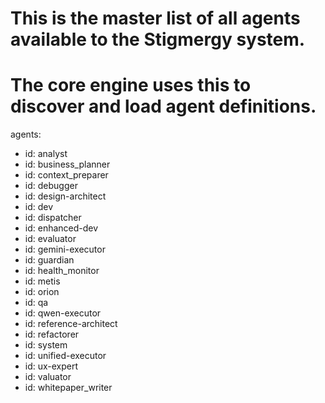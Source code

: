# This is the master list of all agents available to the Stigmergy system.
# The core engine uses this to discover and load agent definitions.
agents:
  - id: analyst
  - id: business_planner
  - id: context_preparer
  - id: debugger
  - id: design-architect
  - id: dev
  - id: dispatcher
  - id: enhanced-dev
  - id: evaluator
  - id: gemini-executor
  - id: guardian
  - id: health_monitor
  - id: metis
  - id: orion
  - id: qa
  - id: qwen-executor
  - id: reference-architect
  - id: refactorer
  - id: system
  - id: unified-executor
  - id: ux-expert
  - id: valuator
  - id: whitepaper_writer